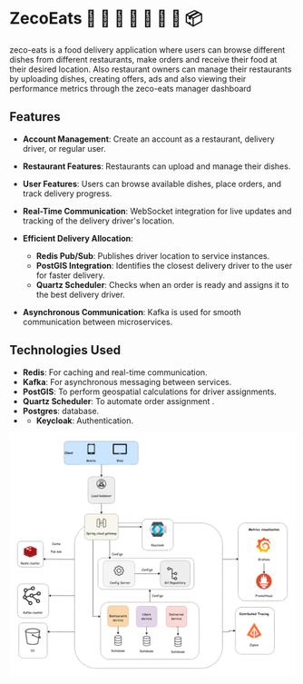 # ZecoEats 🍕 🍔 🍜 🍣 🥗 🥘 🚴 📦

zeco-eats is a food delivery application where users can browse different dishes from different restaurants, make orders and receive their food at their desired location. Also restaurant owners can manage their restaurants by uploading dishes, creating offers, ads and also viewing their performance metrics through the zeco-eats manager dashboard

## Features

- **Account Management**: Create an account as a restaurant, delivery driver, or regular user.
- **Restaurant Features**: Restaurants can upload and manage their dishes.
- **User Features**: Users can browse available dishes, place orders, and track delivery progress.
- **Real-Time Communication**: WebSocket integration for live updates and tracking of the delivery driver's location.

- **Efficient Delivery Allocation**:
    - **Redis Pub/Sub**: Publishes driver location to service instances.
    - **PostGIS Integration**: Identifies the closest delivery driver to the user for faster delivery.
    - **Quartz Scheduler**: Checks when an order is ready and assigns it to the best delivery driver.
- **Asynchronous Communication**: Kafka is used for smooth communication between microservices.

## Technologies Used

- **Redis**: For caching and real-time communication.
- **Kafka**: For asynchronous messaging between services.
- **PostGIS**: To perform geospatial calculations for driver assignments.
- **Quartz Scheduler**: To automate order assignment .
- **Postgres**: database.
- - **Keycloak**: Authentication.

![Architecture Diagram](arch.png)


